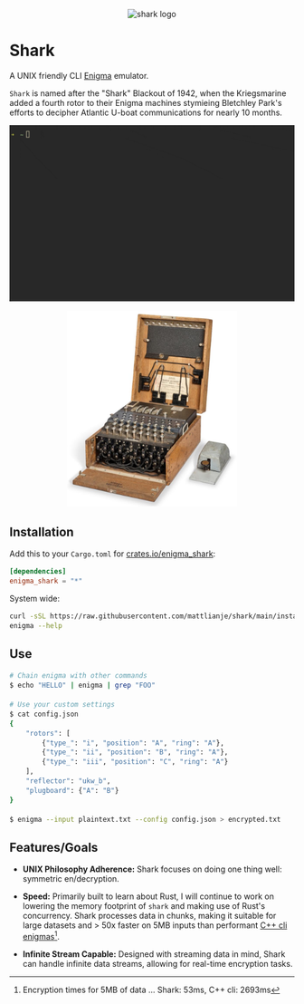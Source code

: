 <p align="center">
  <img src="pix/zob_with_github.png" width="400" alt="shark logo">
</p>

# Shark
A UNIX friendly CLI [Enigma](https://en.wikipedia.org/wiki/Enigma_machine) emulator.

`Shark` is named after the "Shark" Blackout of 1942, when the Kriegsmarine added a fourth rotor to their Enigma machines 
stymieing Bletchley Park's efforts to decipher Atlantic U-boat communications for nearly 10 months.

![shark on unix](pix/bp-readme.gif)
<p align="center">
  <img src="pix/4-rotor-enigma.jpeg" width="300" alt="four rotor Enigma">
</p>

## Installation
Add this to your `Cargo.toml` for [crates.io/enigma_shark](https://crates.io/crates/enigma_shark):
```toml
[dependencies]
enigma_shark = "*"
```

System wide:
```bash
curl -sSL https://raw.githubusercontent.com/mattlianje/shark/main/install.sh | bash;
enigma --help
```

## Use
```bash
# Chain enigma with other commands
$ echo "HELLO" | enigma | grep "FOO"

# Use your custom settings
$ cat config.json
{
    "rotors": [
        {"type_": "i", "position": "A", "ring": "A"},
        {"type_": "ii", "position": "B", "ring": "A"},
        {"type_": "iii", "position": "C", "ring": "A"}
    ],
    "reflector": "ukw_b",
    "plugboard": {"A": "B"}
}

$ enigma --input plaintext.txt --config config.json > encrypted.txt
```
## Features/Goals
- **UNIX Philosophy Adherence:** Shark focuses on doing one thing well: symmetric en/decryption.

- **Speed:** Primarily built to learn about Rust, I will continue to work on lowering the memory footprint of `shark` and making use of Rust's concurrency. Shark processes data in chunks, making it suitable for large datasets and > 50x faster on 5MB inputs than performant [C++ cli enigmas](benches/bench.sh)[^1].
- **Infinite Stream Capable:** Designed with streaming data in mind, Shark can handle infinite data streams, allowing for real-time encryption tasks.

[^1]: Encryption times for 5MB of data ... Shark: 53ms, C++ cli: 2693ms
